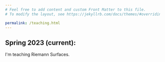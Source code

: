 ```yaml
---
# Feel free to add content and custom Front Matter to this file.
# To modify the layout, see https://jekyllrb.com/docs/themes/#overriding-theme-defaults

permalink: /teaching.html
---
```


## Spring 2023 (current):

I'm teaching Riemann Surfaces.

